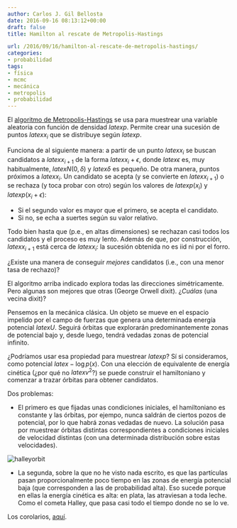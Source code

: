 ```yaml
---
author: Carlos J. Gil Bellosta
date: 2016-09-16 08:13:12+00:00
draft: false
title: Hamilton al rescate de Metropolis-Hastings

url: /2016/09/16/hamilton-al-rescate-de-metropolis-hastings/
categories:
- probabilidad
tags:
- física
- mcmc
- mecánica
- metropolis
- probabilidad
---
```


El [algoritmo de Metropolis-Hastings](https://en.wikipedia.org/wiki/Metropolis%E2%80%93Hastings_algorithm) se usa para muestrear una variable aleatoria con función de densidad $latex p$. Permite crear una sucesión de puntos $latex x_i$ que se distribuye según $latex p$.

Funciona de al siguiente manera: a partir de un punto $latex x_i$ se buscan candidatos a $latex x_{i+1}$ de la forma $latex x_i + \epsilon$, donde $latex \epsilon$ es, muy habitualmente, $latex N(0, \delta)$ y $latex \delta$ es pequeño. De otra manera, puntos próximos a $latex x_i$. Un candidato se acepta (y se convierte en $latex x_{i+1}$) o se rechaza (y toca probar con otro) según los valores de $latex p(x_i)$ y $latex p(x_i + \epsilon)$:

* Si el segundo valor es mayor que el primero, se acepta el candidato.
* Si no, se echa a suertes según su valor relativo.

Todo bien hasta que (p.e., en altas dimensiones) se rechazan casi todos los candidatos y el proceso es muy lento. Además de que, por construcción, $latex x_{i+1}$ está cerca de $latex x_i$: la sucesión obtenida no es iid ni por el forro.

¿Existe una manera de conseguir _mejores_ candidatos (i.e., con una menor tasa de rechazo)?

El algoritmo arriba indicado explora todas las direcciones simétricamente. Pero algunas son mejores que otras (George Orwell dixit). ¿_Cuálas_ (una vecina dixit)?

Pensemos en la mecánica clásica. Un objeto se mueve en el espacio impelido por el campo de fuerzas que genera una determinada energía potencial $latex U$. Seguirá órbitas que explorarán predominantemente zonas de potencial bajo y, desde luego, tendrá vedadas zonas de potencial infinito.

¿Podríamos usar esa propiedad para muestrear $latex p$? Sí si consideramos, como potencial $latex -\log p(x)$. Con una elección de equivalente de energía cinética (¿por qué no $latex v^2$?) se puede construir el hamiltoniano y comenzar a trazar órbitas para obtener candidatos.

Dos problemas:

* El primero es que fijadas unas condiciones iniciales, el hamiltoniano es constante y las órbitas, por ejempo, nunca saldrán de ciertos pozos de potencial, por lo que habrá zonas vedadas de nuevo. La solución pasa por muestrear órbitas distintas correspondientes a condiciones iniciales de velocidad distintas (con una determinada distribución sobre estas velocidades).

![halleyorbit](/wp-uploads/2016/09/HalleyOrbit.gif)

* La segunda, sobre la que no he visto nada escrito, es que las partículas pasan proporcionalmente poco tiempo en las zonas de energía potencial baja (que corresponden a las de probabilidad alta). Eso sucede porque en ellas la energía cinética es alta: en plata, las atraviesan a toda leche. Como el cometa Halley, que pasa casi todo el tiempo donde no se lo ve.

Los corolarios, [aquí](https://arxiv.org/pdf/1206.1901.pdf).